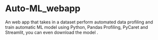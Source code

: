 # Auto-ML_webapp
An web app that takes in a dataset perform automated data profiling and train automatic ML model using Python, Pandas Profiling, PyCaret and Streamlit, you can even download the model .
